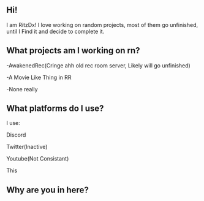 ## Hi!
I am RitzDx! I love working on random projects, most of them go unfinished, until I Find it and decide to complete it.

## What projects am I working on rn?
-AwakenedRec(Cringe ahh old rec room server, Likely will go unfinished)

-A Movie Like Thing in RR

-None really

## What platforms do I use?

I use:

Discord

Twitter(Inactive)

Youtube(Not Consistant)

This
## Why are you in here?
